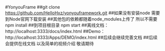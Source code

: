 #YonyouFrame
##git clone https://github.com/HelloHxz/yonyouframework.git
##如果没有安装node 需要到Node官网下载安装
##其他包的依赖都随着node_modules上传了 所以不需要npm install
##到项目根目录 npm start
##离线文档：http://localhost:3333/docs/index.html
##Demo：http://localhost:3333/Apps/DEMO/index.html
##后续会继续完善文档
##后续会提供在线文档 以及简单的视频介绍 敬请期待
